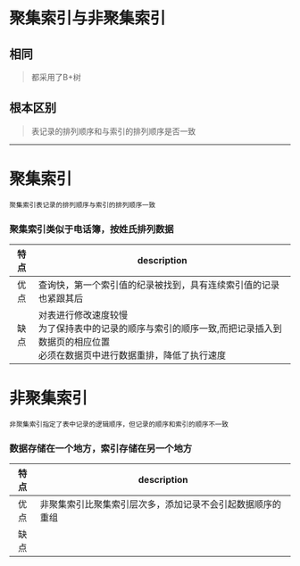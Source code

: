 # 聚集索引与非聚集索引
## 相同
> 都采用了B+树
## 根本区别
> 表记录的排列顺序和与索引的排列顺序是否一致
---
# 聚集索引
```
聚集索引表记录的排列顺序与索引的排列顺序一致
```
### 聚集索引类似于电话簿，按姓氏排列数据
特点|description
:---:|---
优点|查询快，第一个索引值的纪录被找到，具有连续索引值的记录也紧跟其后
缺点|对表进行修改速度较慢<br>为了保持表中的记录的顺序与索引的顺序一致,而把记录插入到数据页的相应位置<br>必须在数据页中进行数据重排，降低了执行速度

# 非聚集索引
```
非聚集索引指定了表中记录的逻辑顺序，但记录的顺序和索引的顺序不一致
```
### 数据存储在一个地方，索引存储在另一个地方
特点|description
:---:|---
优点|非聚集索引比聚集索引层次多，添加记录不会引起数据顺序的重组
缺点|
